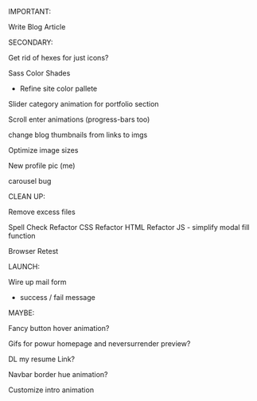 IMPORTANT:

Write Blog Article


SECONDARY:

Get rid of hexes for just icons?

Sass Color Shades
  + Refine site color pallete

Slider category animation for portfolio section

Scroll enter animations (progress-bars too)

change blog thumbnails from links to imgs

Optimize image sizes

New profile pic (me)

carousel bug


CLEAN UP:

Remove excess files

Spell Check
Refactor CSS
Refactor HTML
Refactor JS - simplify modal fill function

Browser Retest

LAUNCH: 

Wire up mail form
  - success / fail message



MAYBE:

Fancy button hover animation?

Gifs for powur homepage and neversurrender preview? 

DL my resume Link?

Navbar border hue animation?

Customize intro animation